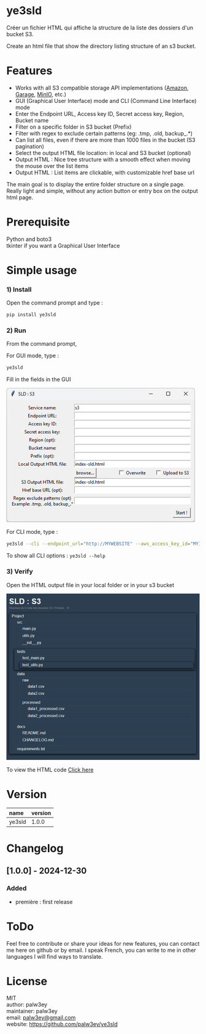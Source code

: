 # ye3sld

Créer un fichier HTML qui affiche la structure de la liste des dossiers d'un bucket S3.  

Create an html file that show the directory listing structure of an s3 bucket.

# Features

- Works with all S3 compatible storage API implementations ([Amazon](https://aws.amazon.com/s3/), [Garage](https://garagehq.deuxfleurs.fr/), [MinIO](https://min.io/), etc.)
- GUI (Graphical User Interface) mode and CLI (Command Line Interface) mode
- Enter the Endpoint URL, Access key ID, Secret access key, Region, Bucket name
- Filter on a specific folder in S3 bucket (Prefix)
- Filter with regex to exclude certain patterns (eg: .tmp, .old, backup_.*)
- Can list all files, even if there are more than 1000 files in the bucket (S3 pagination)
- Select the output HTML file location: in local and S3 bucket (optional)
- Output HTML : Nice tree structure with a smooth effect when moving the mouse over the list items
- Output HTML : List items are clickable, with customizable href base url

The main goal is to display the entire folder structure on a single page. Really light and simple, without any action button or entry box on the output html page.

# Prerequisite

Python and boto3  
tkinter if you want a Graphical User Interface

# Simple usage

### 1) Install

Open the command prompt and type :

```bash
pip install ye3sld
```

### 2) Run

From the command prompt, 

For GUI mode, type :
```bash
ye3sld
```

Fill in the fields in the GUI
  
![Example Image](https://raw.githubusercontent.com/palw3ey/ye3sld/master/doc/demo-gui.png)

For CLI mode, type :  
```bash
ye3sld --cli --endpoint_url="http://MYWEBSITE" --aws_access_key_id="MYID" --aws_secret_access_key="MYSECRET" --bucket_name="MYBUCKET" --upload --overwrite --exclude=".tmp, .old"
```
To show all CLI options : `ye3sld --help`
  
### 3) Verify

Open the HTML output file in your local folder or in your s3 bucket

![Example Image](https://raw.githubusercontent.com/palw3ey/ye3sld/master/doc/demo-output.png)
  
To view the HTML code [Click here](https://raw.githubusercontent.com/palw3ey/ye3sld/master/doc/demo-output.html)

# Version

| name | version |
| :- |:- |
|ye3sld | 1.0.0 |

# Changelog

## [1.0.0] - 2024-12-30
### Added
- première : first release

# ToDo

Feel free to contribute or share your ideas for new features, you can contact me here on github or by email. I speak French, you can write to me in other languages ​​I will find ways to translate.

# License

MIT  
author: palw3ey  
maintainer: palw3ey  
email: palw3ey@gmail.com  
website: https://github.com/palw3ey/ye3sld

